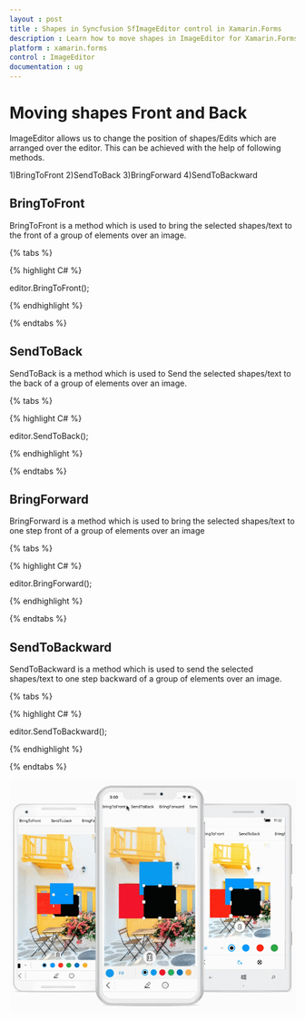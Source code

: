 ```yaml
---
layout : post
title : Shapes in Syncfusion SfImageEditor control in Xamarin.Forms
description : Learn how to move shapes in ImageEditor for Xamarin.Forms
platform : xamarin.forms
control : ImageEditor
documentation : ug
---
```


# Moving shapes Front and Back

ImageEditor allows us to change the position of shapes/Edits which are arranged over the editor. This can be achieved with the help of following methods. 

1)BringToFront
2)SendToBack
3)BringForward
4)SendToBackward

## BringToFront

BringToFront is a method which is used to bring the selected shapes/text to the front of a group of elements over an image.

{% tabs %}

{% highlight C# %}

   editor.BringToFront();

{% endhighlight %}

{% endtabs %}

## SendToBack

SendToBack is a method which is used to Send the selected shapes/text to the back of a group of elements over an image.

{% tabs %}

{% highlight C# %}

   editor.SendToBack();

{% endhighlight %}

{% endtabs %}

## BringForward

BringForward is a method which is used to bring the selected shapes/text to one step front of a group of elements over an image

{% tabs %}

{% highlight C# %}

   editor.BringForward();

{% endhighlight %}

{% endtabs %}

## SendToBackward

SendToBackward is a method which is used to send the selected shapes/text to one step backward of a group of elements over an image.

{% tabs %}

{% highlight C# %}

   editor.SendToBackward();

{% endhighlight %}

{% endtabs %}

![SfImageEditor](ImageEditor_images/BringToFront.gif)
